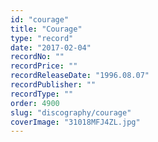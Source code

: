 ```yaml
---
id: "courage"
title: "Courage"
type: "record"
date: "2017-02-04"
recordNo: ""
recordPrice: ""
recordReleaseDate: "1996.08.07"
recordPublisher: ""
recordType: ""
order: 4900
slug: "discography/courage"
coverImage: "31018MFJ4ZL.jpg"
---
```




